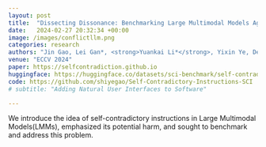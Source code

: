 ```yaml
---
layout: post
title:  "Dissecting Dissonance: Benchmarking Large Multimodal Models Against Self-contradictory Instructions"
date:   2024-02-27 20:32:34 +00:00
image: /images/conflictllm.png
categories: research
authors: "Jin Gao, Lei Gan*, <strong>Yuankai Li*</strong>, Yixin Ye, Dequan Wang"
venue: "ECCV 2024"
paper: https://selfcontradiction.github.io
huggingface: https://huggingface.co/datasets/sci-benchmark/self-contradictory
code: https://github.com/shiyegao/Self-Contradictory-Instructions-SCI
# subtitle: "Adding Natural User Interfaces to Software"

---
```


We introduce the idea of self-contradictory instructions in Large Multimodal Models(LMMs), emphasized its potential harm, and sought to benchmark and address this problem.

<!-- With Stan Melax. We ran a Hand-On lab for  Intel's Perceptual Computing SDK at the Intel Development Forum 2013 in San Francisco. The focus was on building novel user interactions and working with 3D sensor data. -->
